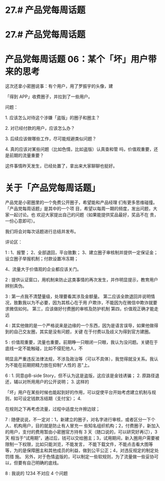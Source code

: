 # 27.# 产品党每周话题

# 27.# 产品党每周话题

# 产品党每周话题 06：某个「坏」用户带来的思考

这次还拿小密圈说事：有个用户，用了罗振宇的头像，建

「得到 APP」收费圈子，并拉到了一些用户。

问题：

1\. 应该怎么对待这个涉嫌「盗版」的圈子和圈主？

2\. 对已经付款的用户，应该怎么办？

3\. 后续应该做哪些工作，尽可能规避类似问题？

4\. 真的应该对某些问题（比如色情，比如盗版）认真查和管 吗，价值观重要，还是前期的流量重要？

这件事情昨天发生，已经处置了，拿出来大家聊聊也挺好。

# 关于「产品党每周话题」

产品党是小密圈里的一个免费公开圈子，希望能和产品经理 们有更多思维碰撞。「产品党每周话题」是其中的一个项 目，希望以每周一期的频度，发出问题，大家一起讨论。也 欢迎大家提出自己的问题（如果能提供奖品最好，奖品不在 贵，一份心意即可）。

我们将会对每次话题进行总结并发布。

评论区：

1 : 1、报警； 2、全部退回，平台致歉； 3、建立圈子审核制并提供一定保证金；设立圈子举报机制；付款设置冷冻期；

4、流量大于价值观的企业都应该关门。

2 : 提供认证窗口，用机制来防止这类事情的再次发生，并作明显提示，教育用户辨别真伪。

3 : 第一点我不清楚量级，处理要看其涉及金额量。 第二应该全款退回并说明情况，致歉我以为不必要，因为其核心在于用 户欺诈，不能因为在微信中欺诈就要求微信如何。 第三，应该做好付费圈的审核及防护机制 第四，价值观正确才能走远

4 : 其实他做的是一个严格说来是边缘的一个东西，因为是语言误导，如果他做得到的自己交友圈，其实是没有问题，关键 在于付费以及歧义为得到官方建圈。

5 : 价值观重要，流量也重要。前期睁一只眼闭一只眼，我认为没问题。关键在于底线一定不能触碰，比如不侵犯他人，不

明显且严重违反法律法规，不涉及政治等（可以不具体），我觉得就没关系。我认为不能在前期把精力放在抑制“人性的 恶”上。

6 : 1\. 同意@B-side Story，但不认为这是盗版，这应该是金钱诱骗； 2\. 原路径退还，辅以对所用用户的公开说明； 3\. 这样的

「坏」用户在某些时候也能起到好的作用，可以促使平台开始考虑建立机制与规则，如可设定钱款冻结期（支付宝）； 4.

在规则之下再考虑流量，过程中适度允许擦边球；

7 : 随便说说，不一定对：1，新建立的圈子，对名字进行审核，或者区分一下个人、机构用户，目的就是防止有人冒充一 些知名组织机构；2，付费圈子，新加入的用户，支付的费用暂由小密圈官方持有 3 天（随口说的，可以研究好再订），3 天 相当于“试用期”，通过后，钱可以交给圈主；3，试用期间，新入圈用户需要被限制一下权限，比如只能浏览，不能发言， 不能下载文件，不能点击看大图等等，为的是保障圈主和其他成员的利益，做到公平公正；4，对违反规定的制定处罚措 施。 另外，对于色情盗版的，可以制定一些软规则，为了流量做一些妥协可以，但要有自己明确的底线。

8 : 我说的 1234 不对应 4 个问题